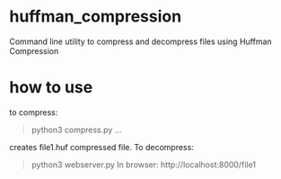 # huffman_compression
Command line utility to compress and decompress files using Huffman Compression

# how to use

to compress:

> python3 compress.py <file1> <file2>...

creates file1.huf compressed file. To decompress:

> python3 webserver.py
In browser:
> http://localhost:8000/file1

